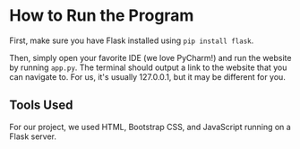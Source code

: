 # How to Run the Program
First, make sure you have Flask installed using `pip install flask`.

Then, simply open your favorite IDE (we love PyCharm!) and run the website by running `app.py`. The terminal should output a link to the website that you can navigate to. For us, it's usually 127.0.0.1, but it may be different for you.

## Tools Used
For our project, we used HTML, Bootstrap CSS, and JavaScript running on a Flask server.